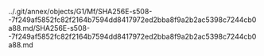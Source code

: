 ../.git/annex/objects/G1/Mf/SHA256E-s508--7f249af5852fc82f2164b7594dd8417972ed2bba8f9a2b2ac5398c7244cb0a88.md/SHA256E-s508--7f249af5852fc82f2164b7594dd8417972ed2bba8f9a2b2ac5398c7244cb0a88.md